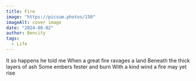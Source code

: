 ```yaml
---
title: Fire
image: "https://picsum.photos/150"
imageAlt: cover image
date: "2024-08-02"
author: Bencity
tags:
  - Life
---
```


It so happens he told me
When a great fire ravages a land
Beneath the thick layers of ash
Some embers fester and burn
With a kind wind a fire may yet rise
